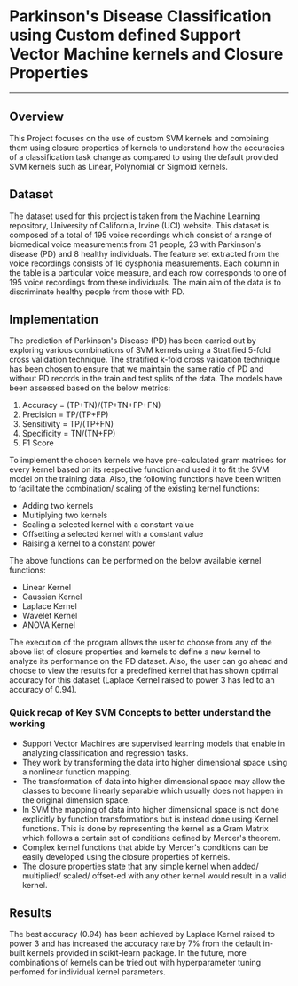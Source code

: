# Parkinson's Disease Classification using Custom defined Support Vector Machine kernels and Closure Properties

---

## Overview
This Project focuses on the use of custom SVM kernels and combining them using closure properties of kernels to understand how the accuracies of a classification task change as compared to using the default provided SVM kernels such as Linear, Polynomial or Sigmoid kernels.

## Dataset
The dataset used for this project is taken from the Machine Learning repository, University of California,
Irvine (UCI) website. This dataset is composed of a total of 195 voice recordings which consist of a range of
biomedical voice measurements from 31 people, 23 with Parkinson's disease (PD) and 8 healthy individuals.
The feature set extracted from the voice recordings consists of 16 dysphonia measurements. Each column in
the table is a particular voice measure, and each row corresponds to one of 195 voice recordings from these
individuals. The main aim of the data is to discriminate healthy people from those with PD.

## Implementation
The prediction of Parkinson's Disease (PD) has been carried out by exploring various combinations of SVM kernels using a Stratified
5-fold cross validation technique. The stratified k-fold cross validation technique has been chosen to ensure
that we maintain the same ratio of PD and without PD records in the train and test splits of the data. The
models have been assessed based on the below metrics:
1. Accuracy = (TP+TN)/(TP+TN+FP+FN)
2. Precision = TP/(TP+FP)
3. Sensitivity = TP/(TP+FN)
4. Specificity = TN/(TN+FP)
5. F1 Score

To implement the chosen kernels we have pre-calculated gram matrices for every kernel based on its
respective function and used it to fit the SVM model on the training data.
Also, the following functions have been written to facilitate the combination/ scaling of the existing kernel
functions:
- Adding two kernels
- Multiplying two kernels
- Scaling a selected kernel with a constant value
- Offsetting a selected kernel with a constant value
- Raising a kernel to a constant power

The above functions can be performed on the below available kernel functions:
- Linear Kernel
- Gaussian Kernel
- Laplace Kernel
- Wavelet Kernel
- ANOVA Kernel

The execution of the program allows the user to choose from any of the above list of closure properties and
kernels to define a new kernel to analyze its performance on the PD dataset. Also, the user can go ahead and
choose to view the results for a predefined kernel that has shown optimal accuracy for this dataset (Laplace
Kernel raised to power 3 has led to an accuracy of 0.94).

### Quick recap of Key SVM Concepts to better understand the working
- Support Vector Machines are supervised learning models that enable in analyzing classification and
regression tasks. 
- They work by transforming the data into higher dimensional space using a nonlinear function mapping. 
- The transformation of data into higher dimensional space may allow the classes to become linearly separable
which usually does not happen in the original dimension space.
- In SVM the mapping of data into higher dimensional space is not done explicitly by function transformations
but is instead done using Kernel functions. This is done by representing the kernel as a Gram Matrix which follows a certain
set of conditions defined by Mercer's theorem.
- Complex kernel functions that abide by Mercer's conditions can be easily developed using the closure
properties of kernels. 
- The closure properties state that any simple kernel when added/ multiplied/ scaled/
offset-ed with any other kernel would result in a valid kernel.

## Results
The best accuracy (0.94) has been achieved by Laplace Kernel raised to power 3 and has increased the accuracy rate by 7% from the default in-built kernels provided in scikit-learn package. 
In the future, more combinations of kernels can be tried out with hyperparameter tuning perfomed 
for individual kernel parameters.



